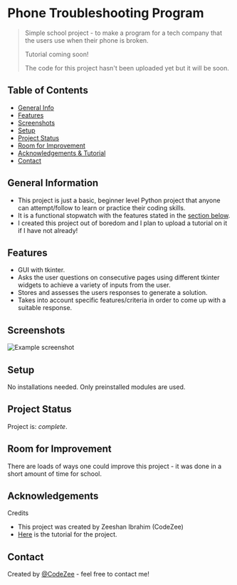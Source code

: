# Phone Troubleshooting Program
> Simple school project - to make a program for a tech company that the users use when their phone is broken.
> 
> Tutorial coming soon!
>
> The code for this project hasn't been uploaded yet but it will be soon.


## Table of Contents
* [General Info](#general-information)
* [Features](#features)
* [Screenshots](#screenshots)
* [Setup](#setup)
* [Project Status](#project-status)
* [Room for Improvement](#room-for-improvement)
* [Acknowledgements & Tutorial](#acknowledgements)
* [Contact](#contact)


## General Information
- This project is just a basic, beginner level Python project that anyone can attempt/follow to learn or practice their coding skills.
- It is a functional stopwatch with the features stated in the [section below](#features).
- I created this project out of boredom and I plan to upload a tutorial on it if I have not already!


## Features
- GUI with tkinter.
- Asks the user questions on consecutive pages using different tkinter widgets to achieve a variety of inputs from the user.
- Stores and assesses the users responses to generate a solution.
- Takes into account specific features/criteria in order to come up with a suitable response.


## Screenshots
![Example screenshot](./img/Screenshot.png)


## Setup
No installations needed. Only preinstalled modules are used.


## Project Status
Project is: _complete_.


## Room for Improvement
There are loads of ways one could improve this project - it was done in a short amount of time for school.


## Acknowledgements
Credits
- This project was created by Zeeshan Ibrahim (CodeZee)
- [Here](https://www.example.com) is the tutorial for the project.


## Contact
Created by [@CodeZee](https://www.example.com) - feel free to contact me!

